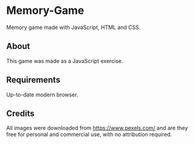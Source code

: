 # Memory-Game
Memory game made with JavaScript, HTML and CSS.

## About
This game was made as a JavaScript exercise.

## Requirements

Up-to-date modern browser.

## Credits

All images were downloaded from https://www.pexels.com/ and are they free for personal and commercial use,
with no attribution required. 